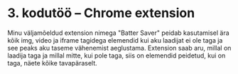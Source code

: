 # 3. kodutöö – Chrome extension

Minu väljamõeldud extension nimega "Batter Saver" peidab kasutamisel ära kõik img, video ja iframe tagidega elemendid kui aku laadijat ei ole taga ja see peaks aku taseme vähenemist aeglustama. Extension saab aru, millal on laadija taga ja millal mitte, kui pole taga, siis on elemendid peidetud, kui on taga, näete kõike tavapäraselt.
